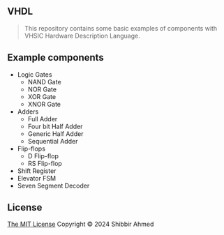 ## VHDL
> This repository contains some basic examples of components with VHSIC Hardware Description Language.

## Example components
- Logic Gates
    - NAND Gate
    - NOR Gate
    - XOR Gate
    - XNOR Gate
- Adders
    - Full Adder
    - Four bit Half Adder
    - Generic Half Adder
    - Sequential Adder
- Flip-flops
    - D Flip-flop
    - RS Flip-flop
- Shift Register
- Elevator FSM
- Seven Segment Decoder

## License
<a href="https://opensource.org/license/mit">The MIT License</a> Copyright &copy; 2024 Shibbir Ahmed
